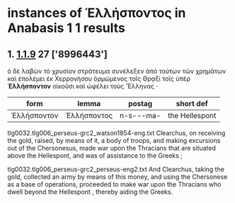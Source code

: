# instances of Ἑλλήσποντος in Anabasis 1 1 results
## 1. [1.1.9](https://beyond-translation.perseus.org/reader/urn:cts:greekLit:tlg0032.tlg006.perseus-grc2:1.1.9?mode=syntax-trees) 27 ['8996443']
ὁ δὲ λαβὼν τὸ χρυσίον στράτευμα συνέλεξεν ἀπὸ τούτων τῶν χρημάτων καὶ ἐπολέμει ἐκ Χερρονήσου ὁρμώμενος τοῖς Θρᾳξὶ τοῖς ὑπὲρ **Ἑλλήσποντον** οἰκοῦσι καὶ ὠφέλει τοὺς Ἕλληνας · 

| form | lemma | postag | short def |
| --- | --- | --- | --- |
| Ἑλλήσποντον | Ἑλλήσποντος | n-s---ma- | the Hellespont |

tlg0032.tlg006_perseus-grc2_watson1854-eng.txt Clearchus, on receiving the gold, raised, by means of it, a body of troops, and making excursions out of the Chersonesus, made war upon the Thracians that are situated above the Hellespont, and was of assistance to the Greeks ; 

tlg0032.tlg006_perseus-grc2_perseus-eng2.txt And Clearchus, taking the gold, collected an army by means of this money, and using the  Chersonese  as a base of operations, proceeded to make war upon the Thracians who dwell beyond the  Hellespont , thereby aiding the Greeks. 

